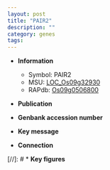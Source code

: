 ```yaml
---
layout: post
title: "PAIR2"
description: ""
category: genes
tags: 
---
```


* **Information**  
    + Symbol: PAIR2  
    + MSU: [LOC_Os09g32930](http://rice.uga.edu/cgi-bin/ORF_infopage.cgi?orf=LOC_Os09g32930)  
    + RAPdb: [Os09g0506800](http://rapdb.dna.affrc.go.jp/viewer/gbrowse_details/irgsp1?name=Os09g0506800)  

* **Publication**  

* **Genbank accession number**  

* **Key message**  

* **Connection**  

[//]: # * **Key figures**  


